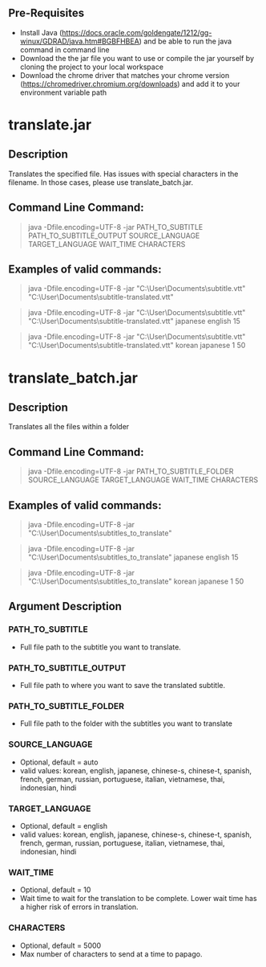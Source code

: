 ## Pre-Requisites
  - Install Java (https://docs.oracle.com/goldengate/1212/gg-winux/GDRAD/java.htm#BGBFHBEA) and be able to run the java command in command line
  - Download the the jar file you want to use or compile the jar yourself by cloning the project to your local workspace
  - Download the chrome driver that matches your chrome version (https://chromedriver.chromium.org/downloads) and add it to your environment variable path

# translate.jar

## Description

Translates the specified file. Has issues with special characters in the filename. In those cases, please use translate_batch.jar.

## Command Line Command:

>java -Dfile.encoding=UTF-8 -jar PATH_TO_SUBTITLE PATH_TO_SUBTITLE_OUTPUT SOURCE_LANGUAGE TARGET_LANGUAGE WAIT_TIME CHARACTERS

## Examples of valid commands:

>java -Dfile.encoding=UTF-8 -jar "C:\User\Documents\subtitle.vtt" "C:\User\Documents\subtitle-translated.vtt"

>java -Dfile.encoding=UTF-8 -jar "C:\User\Documents\subtitle.vtt" "C:\User\Documents\subtitle-translated.vtt" japanese english 15

>java -Dfile.encoding=UTF-8 -jar "C:\User\Documents\subtitle.vtt" "C:\User\Documents\subtitle-translated.vtt" korean japanese 1 50

# translate_batch.jar

## Description

Translates all the files within a folder

## Command Line Command:

>java -Dfile.encoding=UTF-8 -jar PATH_TO_SUBTITLE_FOLDER SOURCE_LANGUAGE TARGET_LANGUAGE WAIT_TIME CHARACTERS

## Examples of valid commands:

>java -Dfile.encoding=UTF-8 -jar "C:\User\Documents\subtitles_to_translate"

>java -Dfile.encoding=UTF-8 -jar "C:\User\Documents\subtitles_to_translate" japanese english 15

>java -Dfile.encoding=UTF-8 -jar "C:\User\Documents\subtitles_to_translate" korean japanese 1 50

## Argument Description

### PATH_TO_SUBTITLE 
  - Full file path to the subtitle you want to translate.


### PATH_TO_SUBTITLE_OUTPUT
  - Full file path to where you want to save the translated subtitle.

### PATH_TO_SUBTITLE_FOLDER
  - Full file path to the folder with the subtitles you want to translate


### SOURCE_LANGUAGE
  - Optional, default = auto
  - valid values: korean, english, japanese, chinese-s, chinese-t, spanish, french, german, russian, portuguese, italian, vietnamese, thai, indonesian, hindi


### TARGET_LANGUAGE
  - Optional, default = english
  - valid values: korean, english, japanese, chinese-s, chinese-t, spanish, french, german, russian, portuguese, italian, vietnamese, thai, indonesian, hindi


### WAIT_TIME
  - Optional, default = 10
  - Wait time to wait for the translation to be complete. Lower wait time has a higher risk of errors in translation.

### CHARACTERS
  - Optional, default = 5000
  - Max number of characters to send at a time to papago.
